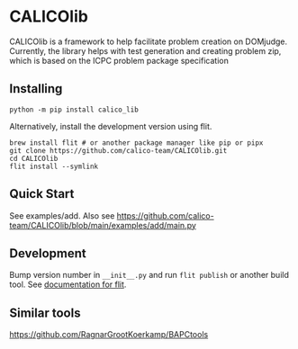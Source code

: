 # CALICOlib
CALICOlib is a framework to help facilitate problem creation on DOMjudge. Currently, the library helps with test generation and creating problem zip, which is based on the ICPC problem package specification

## Installing
```
python -m pip install calico_lib
```
Alternatively, install the development version using flit.
```
brew install flit # or another package manager like pip or pipx
git clone https://github.com/calico-team/CALICOlib.git
cd CALICOlib
flit install --symlink
```

## Quick Start
See examples/add. Also see https://github.com/calico-team/CALICOlib/blob/main/examples/add/main.py

## Development
Bump version number in `__init__.py` and run `flit publish` or another build tool. See [documentation for flit](https://flit.pypa.io/en/stable/).

## Similar tools
https://github.com/RagnarGrootKoerkamp/BAPCtools
